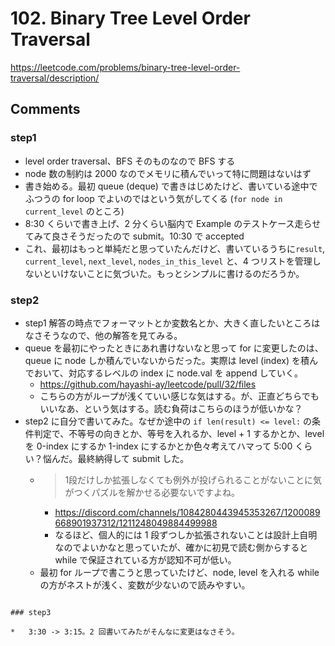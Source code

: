 # 102. Binary Tree Level Order Traversal

https://leetcode.com/problems/binary-tree-level-order-traversal/description/

## Comments

### step1

*   level order traversal、BFS そのものなので BFS する
*   node 数の制約は 2000 なのでメモリに積んでいって特に問題はないはず
*   書き始める。最初 queue (deque) で書きはじめたけど、書いている途中でふつうの for loop でよいのではという気がしてくる (`for node in current_level` のところ)
*   8:30 くらいで書き上げ、2 分くらい脳内で Example のテストケース走らせてみて良さそうだったので submit。10:30 で accepted
*   これ、最初はもっと単純だと思っていたんだけど、書いているうちに`result`, `current_level`, `next_level`, `nodes_in_this_level` と、4 つリストを管理しないといけないことに気づいた。もっとシンプルに書けるのだろうか。

### step2

*   step1 解答の時点でフォーマットとか変数名とか、大きく直したいところはなさそうなので、他の解答を見てみる。
*   queue を最初にやったときにあれ書けないなと思って for に変更したのは、queue に node しか積んでいないからだった。実際は level (index) を積んでおいて、対応するレベルの index に node.val を append していく。
    *   https://github.com/hayashi-ay/leetcode/pull/32/files
    *   こちらの方がループが浅くていい感じな気はする。が、正直どちらでもいいなあ、という気はする。読む負荷はこちらのほうが低いかな？
*   step2 に自分で書いてみた。なぜか途中の `if len(result) <= level:` の条件判定で、不等号の向きとか、等号を入れるか、level + 1 するかとか、level を 0-index にするか 1-index にするかとか色々考えてハマって 5:00 くらい？悩んだ。最終納得して submit した。
    *   > 1段だけしか拡張しなくても例外が投げられることがないことに気がつくパズルを解かせる必要ないですよね。
        *   https://discord.com/channels/1084280443945353267/1200089668901937312/1211248049884499988
        *   なるほど、個人的には 1 段ずつしか拡張されないことは設計上自明なのでよいかなと思っていたが、確かに初見で読む側からすると while で保証されている方が認知不可が低い。
    *   最初 for ループで書こうと思っていたけど、node, level を入れる while の方がネストが浅く、変数が少ないので読みやすい。

```

### step3

*   3:30 -> 3:15。2 回書いてみたがそんなに変更はなさそう。
